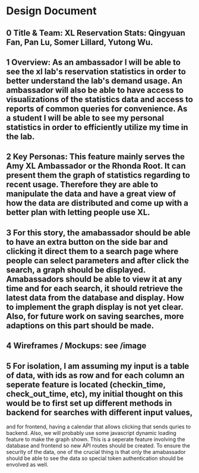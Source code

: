 # Design Document

## 0 Title & Team: XL Reservation Stats: Qingyuan Fan, Pan Lu, Somer Lillard, Yutong Wu.

## 1 Overview: As an ambassador I will be able to see the xl lab's reservation statistics in order to better understand the lab's demand usage. An ambassador will also be able to have access to visualizations of the statistics data and access to reports of common queries for convenience. As a student I will be able to see my personal statistics in order to efficiently utilize my time in the lab.


## 2 Key Personas: This feature mainly serves the Amy XL Ambassador or the Rhonda Root. It can present them the graph of statistics regarding to recent usage. Therefore they are able to manipulate the data and have a great view of how the data are distributed and come up with a better plan with letting people use XL.

## 3 For this story, the amabassador should be able to have an extra button on the side bar and clicking it direct them to a search page where people can select parameters and after click the search, a graph should be displayed. Amabassadors should be able to view it at any time and for each search, it should retrieve the latest data from the database and display. How to implement the graph display is not yet clear. Also, for future work on saving searches, more adaptions on this part should be made.

## 4 Wireframes / Mockups: see /image

## 5 For isolation, I am assuming my input is a table of data, with ids as row and for each column an seperate feature is located (checkin_time, check_out_time, etc), my initial thought on this would be to first set up different methods in backend for searches with different input values,

and for frontend, having a calendar that allows clicking that sends quries to backend. Also, we will probably use some javascript dynamic loading feature to make the graph shown. This is a seperate feature involving the database and frontend so new API routes should be created. To ensure the security of the data, one of the crucial thing is that only the amabassador should be able to see the data so special token authentication should be envolved as well.